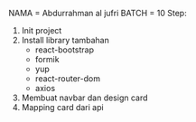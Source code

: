 NAMA = Abdurrahman al jufri
BATCH = 10
Step:

1. Init project
2. Install library tambahan
   - react-bootstrap
   - formik
   - yup
   - react-router-dom
   - axios
3. Membuat navbar dan design card
4. Mapping card dari api
